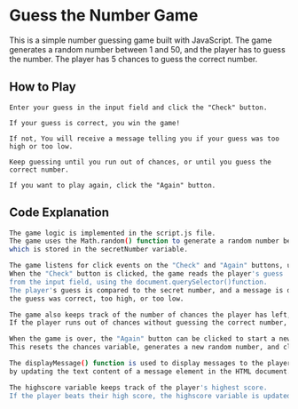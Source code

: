 # Guess the Number Game

This is a simple number guessing game built with JavaScript. 
The game generates a random number between 1 and 50, and the player has to guess the number. 
The player has 5 chances to guess the correct number.

## How to Play

    Enter your guess in the input field and click the "Check" button.
    
    If your guess is correct, you win the game!
    
    If not, You will receive a message telling you if your guess was too high or too low.
    
    Keep guessing until you run out of chances, or until you guess the correct number.
    
    If you want to play again, click the "Again" button.

## Code Explanation

```sh
The game logic is implemented in the script.js file.
The game uses the Math.random() function to generate a random number between 1 and 50,
which is stored in the secretNumber variable.

The game listens for click events on the "Check" and "Again" buttons, using the addEventListener() function.
When the "Check" button is clicked, the game reads the player's guess 
from the input field, using the document.querySelector()function. 
The player's guess is compared to the secret number, and a message is displayed indicating whether 
the guess was correct, too high, or too low.

The game also keeps track of the number of chances the player has left, using the chances variable.
If the player runs out of chances without guessing the correct number, the game is over, and the player loses.

When the game is over, the "Again" button can be clicked to start a new game. 
This resets the chances variable, generates a new random number, and clears the input field and the message display.

The displayMessage() function is used to display messages to the player, 
by updating the text content of a message element in the HTML document.

The highscore variable keeps track of the player's highest score. 
If the player beats their high score, the highscore variable is updated, and the new high score is displayed on the page.

```

   

